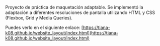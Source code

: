 Proyecto de práctica de maquetación adaptable. Se implementó la adaptación a diferentes resoluciones de pantalla utilizando HTML y CSS (Flexbox, Grid y Media Queries).

Puedes verlo en el siguiente enlace: [https://tiana-k08.github.io/website_layout/index.html](https://tiana-k08.github.io/website_layout/index.html)
